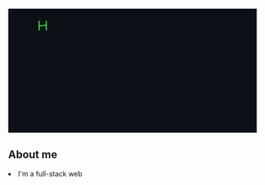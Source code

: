 <p align="center">
  <img src="https://github.com/Ginhu/Ginhu/blob/main/assets/greetings3.gif" alt="Hi, I'm Sérgio 👋 Welcome to my gitHub Page ❤️">
</p>

## About me
<li> I'm a full-stack web
